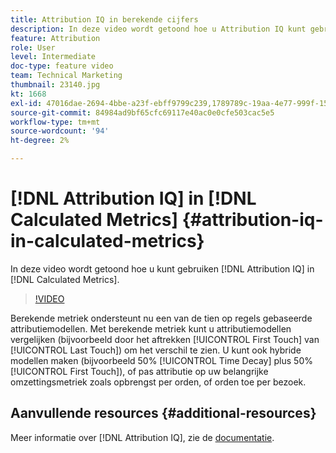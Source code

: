```yaml
---
title: Attribution IQ in berekende cijfers
description: In deze video wordt getoond hoe u Attribution IQ kunt gebruiken in Berekende waarden.
feature: Attribution
role: User
level: Intermediate
doc-type: feature video
team: Technical Marketing
thumbnail: 23140.jpg
kt: 1668
exl-id: 47016dae-2694-4bbe-a23f-ebff9799c239,1789789c-19aa-4e77-999f-15fa11b7f858
source-git-commit: 84984ad9bf65cfc69117e40ac0e0cfe503cac5e5
workflow-type: tm+mt
source-wordcount: '94'
ht-degree: 2%

---
```


# [!DNL Attribution IQ] in [!DNL Calculated Metrics] {#attribution-iq-in-calculated-metrics}

In deze video wordt getoond hoe u kunt gebruiken [!DNL Attribution IQ] in [!DNL Calculated Metrics].

>[!VIDEO](https://video.tv.adobe.com/v/23140/?quality=12&learn=on)

Berekende metriek ondersteunt nu een van de tien op regels gebaseerde attributiemodellen. Met berekende metriek kunt u attributiemodellen vergelijken (bijvoorbeeld door het aftrekken [!UICONTROL First Touch] van [!UICONTROL Last Touch]) om het verschil te zien. U kunt ook hybride modellen maken (bijvoorbeeld 50% [!UICONTROL Time Decay] plus 50% [!UICONTROL First Touch]), of pas attributie op uw belangrijke omzettingsmetriek zoals opbrengst per orden, of orden toe per bezoek.

## Aanvullende resources {#additional-resources}

Meer informatie over [!DNL Attribution IQ], zie de [documentatie](https://experienceleague.adobe.com/docs/analytics/analyze/analysis-workspace/attribution/overview.html).
